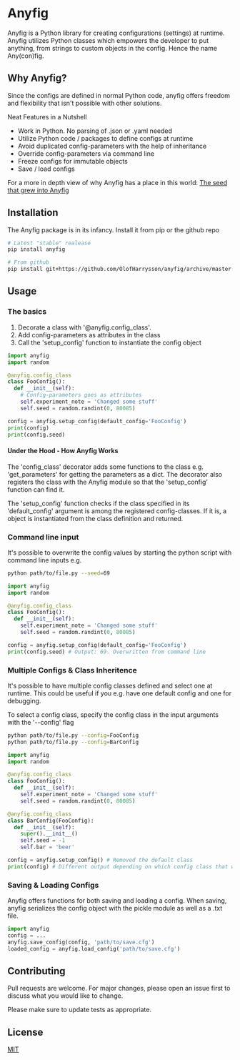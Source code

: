# Anyfig

Anyfig is a Python library for creating configurations (settings) at runtime. Anyfig utilizes Python classes which empowers the developer to put anything, from strings to custom objects in the config. Hence the name Any(con)fig.

## Why Anyfig?
Since the configs are defined in normal Python code, anyfig offers freedom and flexibility that isn't possible with other solutions.

Neat Features in a Nutshell
* Work in Python. No parsing of .json or .yaml needed
* Utilize Python code / packages to define configs at runtime
* Avoid duplicated config-parameters with the help of inheritance
* Override config-parameters via command line
* Freeze configs for immutable objects
* Save / load configs


For a more in depth view of why Anyfig has a place in this world: [The seed that grew into Anyfig](assets/anyfig_story.md)

## Installation
The Anyfig package is in its infancy. Install it from pip or the github repo

```bash
# Latest "stable" realease
pip install anyfig

# From github
pip install git+https://github.com/OlofHarrysson/anyfig/archive/master.zip
```

## Usage

### The basics
1. Decorate a class with '@anyfig.config_class'.
2. Add config-parameters as attributes in the class
3. Call the 'setup_config' function to instantiate the config object


```python
import anyfig
import random

@anyfig.config_class
class FooConfig():
  def __init__(self):
    # Config-parameters goes as attributes
    self.experiment_note = 'Changed some stuff'
    self.seed = random.randint(0, 80085)

config = anyfig.setup_config(default_config='FooConfig')
print(config)
print(config.seed)
```

#### Under the Hood - How Anyfig Works
The 'config_class' decorator adds some functions to the class e.g. 'get_parameters' for getting the parameters as a dict. The decorator also registers the class with the Anyfig module so that the 'setup_config' function can find it.

The 'setup_config' function checks if the class specified in its 'default_config' argument is among the registered config-classes. If it is, a object is instantiated from the class definition and returned.

### Command line input

It's possible to overwrite the config values by starting the python script with command line inputs e.g.
```bash
python path/to/file.py --seed=69
```

```python
import anyfig
import random

@anyfig.config_class
class FooConfig():
  def __init__(self):
    self.experiment_note = 'Changed some stuff'
    self.seed = random.randint(0, 80085)

config = anyfig.setup_config(default_config='FooConfig')
print(config.seed) # Output: 69. Overwritten from command line
```

### Multiple Configs & Class Inheritence

It's possible to have multiple config classes defined and select one at runtime. This could be useful if you e.g. have one default config and one for debugging.

To select a config class, specify the config class in the input arguments with the '--config' flag

```bash
python path/to/file.py --config=FooConfig
python path/to/file.py --config=BarConfig
```

```python
import anyfig
import random

@anyfig.config_class
class FooConfig():
  def __init__(self):
    self.experiment_note = 'Changed some stuff'
    self.seed = random.randint(0, 80085)

@anyfig.config_class
class BarConfig(FooConfig):
  def __init__(self):
    super().__init__()
    self.seed = -1
    self.bar = 'beer'

config = anyfig.setup_config() # Removed the default class
print(config) # Different output depending on which config class that was selected via the command line
```
<!-- 
### Complex Config Attributes
Anyfig lets you put anything within your config object, even complicated objects. Unfortunately, this can be troublesome as objects are often undescriptive when printed.

To mitigare this -->


### Saving & Loading Configs
Anyfig offers functions for both saving and loading a config. When saving, anyfig serializes the config object with the pickle module as well as a .txt file.  

```python
import anyfig
config = ...
anyfig.save_config(config, 'path/to/save.cfg')
loaded_config = anyfig.load_config('path/to/save.cfg')
```

## Contributing
Pull requests are welcome. For major changes, please open an issue first to discuss what you would like to change.

Please make sure to update tests as appropriate.

## License
[MIT](https://choosealicense.com/licenses/mit/)